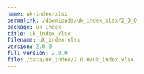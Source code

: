 ```yaml
---
name: uk-index-xlsx
permalink: /downloads/uk_index_xlsx/2_0_0
package: uk_index
title: uk_index_xlsx
filename: uk_index.xlsx
version: 2.0.0
full_version: 2.0.0
file: /data/uk_index/2.0.0/uk_index.xlsx
---
```

